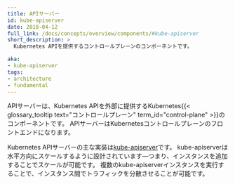 ```yaml
---
title: APIサーバー
id: kube-apiserver
date: 2018-04-12
full_link: /docs/concepts/overview/components/#kube-apiserver
short_description: >
  Kubernetes APIを提供するコントロールプレーンのコンポーネントです。

aka:
- kube-apiserver
tags:
- architecture
- fundamental
---
```

 APIサーバーは、Kubernetes APIを外部に提供するKubernetes{{< glossary_tooltip text="コントロールプレーン" term_id="control-plane" >}}のコンポーネントです。
 APIサーバーはKubernetesコントロールプレーンのフロントエンドになります。

<!--more-->

Kubernetes APIサーバーの主な実装は[kube-apiserver](/docs/reference/generated/kube-apiserver/)です。
kube-apiserverは水平方向にスケールするように設計されています&mdash;つまり、インスタンスを追加することでスケールが可能です。
複数のkube-apiserverインスタンスを実行することで、インスタンス間でトラフィックを分散させることが可能です。